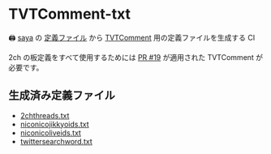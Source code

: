 # TVTComment-txt
🖨 [saya](https://github.com/SlashNephy/saya) の [定義ファイル](https://github.com/SlashNephy/saya/blob/dev/docs/definitions.yml) から [TVTComment](https://github.com/noriokun4649/TVTComment) 用の定義ファイルを生成する CI

2ch の板定義をすべて使用するためには [PR #19](https://github.com/noriokun4649/TVTComment/pull/19) が適用された TVTComment が必要です。

## 生成済み定義ファイル

- [2chthreads.txt](https://raw.githubusercontent.com/SlashNephy/TVTComment-txt/master/2chthreads.txt)
- [niconicojikkyoids.txt](https://raw.githubusercontent.com/SlashNephy/TVTComment-txt/master/niconicojikkyoids.txt)
- [niconicoliveids.txt](https://raw.githubusercontent.com/SlashNephy/TVTComment-txt/master/niconicoliveids.txt)
- [twittersearchword.txt](https://raw.githubusercontent.com/SlashNephy/TVTComment-txt/master/twittersearchword.txt)
